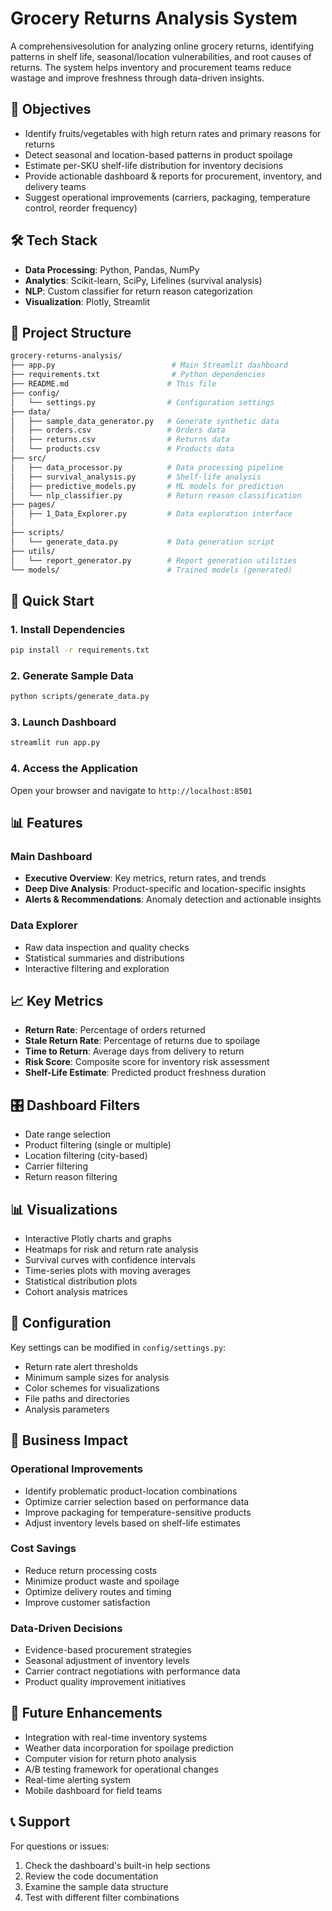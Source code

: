 # Grocery Returns Analysis System

A comprehensivesolution for analyzing online grocery returns, identifying patterns in shelf life, seasonal/location vulnerabilities, and root causes of returns. The system helps inventory and procurement teams reduce wastage and improve freshness through data-driven insights.

## 🎯 Objectives

- Identify fruits/vegetables with high return rates and primary reasons for returns
- Detect seasonal and location-based patterns in product spoilage
- Estimate per-SKU shelf-life distribution for inventory decisions
- Provide actionable dashboard & reports for procurement, inventory, and delivery teams
- Suggest operational improvements (carriers, packaging, temperature control, reorder frequency)

## 🛠️ Tech Stack

- **Data Processing**: Python, Pandas, NumPy
- **Analytics**: Scikit-learn, SciPy, Lifelines (survival analysis)
- **NLP**: Custom classifier for return reason categorization
- **Visualization**: Plotly, Streamlit

## 📁 Project Structure

```bash
grocery-returns-analysis/
├── app.py                          # Main Streamlit dashboard
├── requirements.txt                # Python dependencies
├── README.md                      # This file
├── config/
│   └── settings.py                # Configuration settings
├── data/
│   ├── sample_data_generator.py   # Generate synthetic data
│   ├── orders.csv                 # Orders data 
│   ├── returns.csv                # Returns data 
│   └── products.csv               # Products data 
├── src/
│   ├── data_processor.py          # Data processing pipeline
│   ├── survival_analysis.py       # Shelf-life analysis
│   ├── predictive_models.py       # ML models for prediction
│   └── nlp_classifier.py          # Return reason classification
├── pages/
│   ├── 1_Data_Explorer.py         # Data exploration interface
│   
├── scripts/
│   └── generate_data.py           # Data generation script
├── utils/
│   └── report_generator.py        # Report generation utilities
└── models/                        # Trained models (generated)
```

## 🚀 Quick Start

### 1. Install Dependencies

```bash
pip install -r requirements.txt
```

### 2. Generate Sample Data

```bash
python scripts/generate_data.py
```

### 3. Launch Dashboard

```bash
streamlit run app.py
```

### 4. Access the Application

Open your browser and navigate to `http://localhost:8501`

## 📊 Features

### Main Dashboard
- **Executive Overview**: Key metrics, return rates, and trends
- **Deep Dive Analysis**: Product-specific and location-specific insights
- **Alerts & Recommendations**: Anomaly detection and actionable insights

### Data Explorer
- Raw data inspection and quality checks
- Statistical summaries and distributions
- Interactive filtering and exploration


## 📈 Key Metrics

- **Return Rate**: Percentage of orders returned
- **Stale Return Rate**: Percentage of returns due to spoilage
- **Time to Return**: Average days from delivery to return
- **Risk Score**: Composite score for inventory risk assessment
- **Shelf-Life Estimate**: Predicted product freshness duration

## 🎛️ Dashboard Filters

- Date range selection
- Product filtering (single or multiple)
- Location filtering (city-based)
- Carrier filtering
- Return reason filtering

## 📊 Visualizations

- Interactive Plotly charts and graphs
- Heatmaps for risk and return rate analysis
- Survival curves with confidence intervals
- Time-series plots with moving averages
- Statistical distribution plots
- Cohort analysis matrices

## 🔧 Configuration

Key settings can be modified in `config/settings.py`:

- Return rate alert thresholds
- Minimum sample sizes for analysis
- Color schemes for visualizations
- File paths and directories
- Analysis parameters


## 🎯 Business Impact

### Operational Improvements
- Identify problematic product-location combinations
- Optimize carrier selection based on performance data
- Improve packaging for temperature-sensitive products
- Adjust inventory levels based on shelf-life estimates

### Cost Savings
- Reduce return processing costs
- Minimize product waste and spoilage
- Optimize delivery routes and timing
- Improve customer satisfaction

### Data-Driven Decisions
- Evidence-based procurement strategies
- Seasonal adjustment of inventory levels
- Carrier contract negotiations with performance data
- Product quality improvement initiatives

## 🔮 Future Enhancements

- Integration with real-time inventory systems
- Weather data incorporation for spoilage prediction
- Computer vision for return photo analysis
- A/B testing framework for operational changes
- Real-time alerting system
- Mobile dashboard for field teams

## 📞 Support

For questions or issues:
1. Check the dashboard's built-in help sections
2. Review the code documentation
3. Examine the sample data structure
4. Test with different filter combinations



